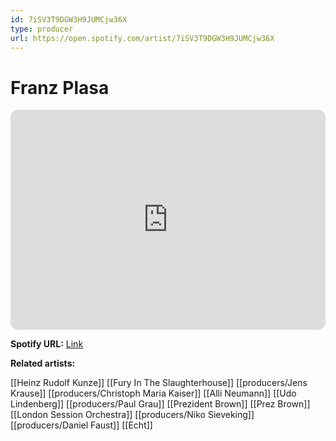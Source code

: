 ```yaml
---
id: 7iSV3T9DGW3H9JUMCjw36X
type: producer
url: https://open.spotify.com/artist/7iSV3T9DGW3H9JUMCjw36X
---
```

# Franz Plasa

<iframe style="border-radius:12px" src="https://open.spotify.com/embed/artist/7iSV3T9DGW3H9JUMCjw36X" width="100%" height="352" frameBorder="0" allowfullscreen="" allow="autoplay; clipboard-write; encrypted-media; fullscreen; picture-in-picture" loading="lazy"></iframe>

**Spotify URL:** [Link](https://open.spotify.com/artist/7iSV3T9DGW3H9JUMCjw36X)

**Related artists:**

[[Heinz Rudolf Kunze]]
[[Fury In The Slaughterhouse]]
[[producers/Jens Krause]]
[[producers/Christoph Maria Kaiser]]
[[Alli Neumann]]
[[Udo Lindenberg]]
[[producers/Paul Grau]]
[[Prezident Brown]]
[[Prez Brown]]
[[London Session Orchestra]]
[[producers/Niko Sieveking]]
[[producers/Daniel Faust]]
[[Echt]]
